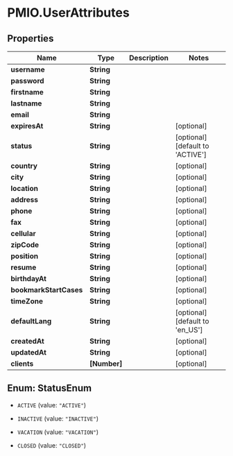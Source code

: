 # PMIO.UserAttributes

## Properties
Name | Type | Description | Notes
------------ | ------------- | ------------- | -------------
**username** | **String** |  | 
**password** | **String** |  | 
**firstname** | **String** |  | 
**lastname** | **String** |  | 
**email** | **String** |  | 
**expiresAt** | **String** |  | [optional] 
**status** | **String** |  | [optional] [default to &#39;ACTIVE&#39;]
**country** | **String** |  | [optional] 
**city** | **String** |  | [optional] 
**location** | **String** |  | [optional] 
**address** | **String** |  | [optional] 
**phone** | **String** |  | [optional] 
**fax** | **String** |  | [optional] 
**cellular** | **String** |  | [optional] 
**zipCode** | **String** |  | [optional] 
**position** | **String** |  | [optional] 
**resume** | **String** |  | [optional] 
**birthdayAt** | **String** |  | [optional] 
**bookmarkStartCases** | **String** |  | [optional] 
**timeZone** | **String** |  | [optional] 
**defaultLang** | **String** |  | [optional] [default to &#39;en_US&#39;]
**createdAt** | **String** |  | [optional] 
**updatedAt** | **String** |  | [optional] 
**clients** | **[Number]** |  | [optional] 


<a name="StatusEnum"></a>
## Enum: StatusEnum


* `ACTIVE` (value: `"ACTIVE"`)

* `INACTIVE` (value: `"INACTIVE"`)

* `VACATION` (value: `"VACATION"`)

* `CLOSED` (value: `"CLOSED"`)




